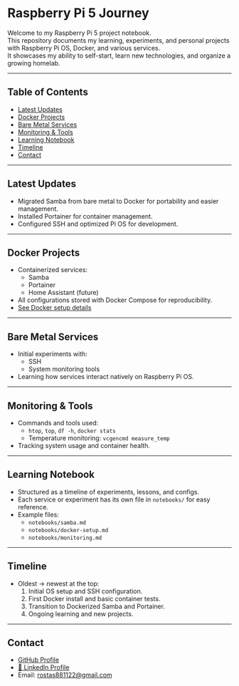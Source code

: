 # Raspberry Pi 5 Journey

Welcome to my Raspberry Pi 5 project notebook.  
This repository documents my learning, experiments, and personal projects with Raspberry Pi OS, Docker, and various services.  
It showcases my ability to self-start, learn new technologies, and organize a growing homelab.

---

## Table of Contents
- [Latest Updates](#latest-updates)
- [Docker Projects](#docker-projects)
- [Bare Metal Services](#bare-metal-services)
- [Monitoring & Tools](#monitoring--tools)
- [Learning Notebook](#learning-notebook)
- [Timeline](#timeline)
- [Contact](#contact)

---

## Latest Updates
- Migrated Samba from bare metal to Docker for portability and easier management.
- Installed Portainer for container management.
- Configured SSH and optimized Pi OS for development.

---

## Docker Projects
- Containerized services:
  - Samba
  - Portainer
  - Home Assistant (future)
- All configurations stored with Docker Compose for reproducibility.
- [See Docker setup details](notebooks/docker-setup.md)

---

## Bare Metal Services
- Initial experiments with:
  - SSH
  - System monitoring tools
- Learning how services interact natively on Raspberry Pi OS.

---

## Monitoring & Tools
- Commands and tools used:
  - `htop`, `top`, `df -h`, `docker stats`
  - Temperature monitoring: `vcgencmd measure_temp`
- Tracking system usage and container health.

---

## Learning Notebook
- Structured as a timeline of experiments, lessons, and configs.
- Each service or experiment has its own file in `notebooks/` for easy reference.
- Example files:
  - `notebooks/samba.md`
  - `notebooks/docker-setup.md`
  - `notebooks/monitoring.md`

---

## Timeline
- Oldest → newest at the top:
  1. Initial OS setup and SSH configuration.
  2. First Docker install and basic container tests.
  3. Transition to Dockerized Samba and Portainer.
  4. Ongoing learning and new projects.

---

## Contact
- [GitHub Profile](https://github.com/Janos11)  
- [🔗 LinkedIn Profile](https://www.linkedin.com/in/janos-rostas)
- Email: rostas881122@gmail.com

